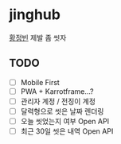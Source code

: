 # jinghub
[황정빈](https://github.com/jeongbbn) 제발 좀 씻자

## TODO
- [ ] Mobile First
- [ ] PWA + Karrotframe...?
- [ ] 관리자 계정 / 전징이 계정
- [ ] 달력형으로 씻은 날짜 렌더링
- [ ] 오늘 씻었는지 여부 Open API
- [ ] 최근 30일 씻은 내역 Open API